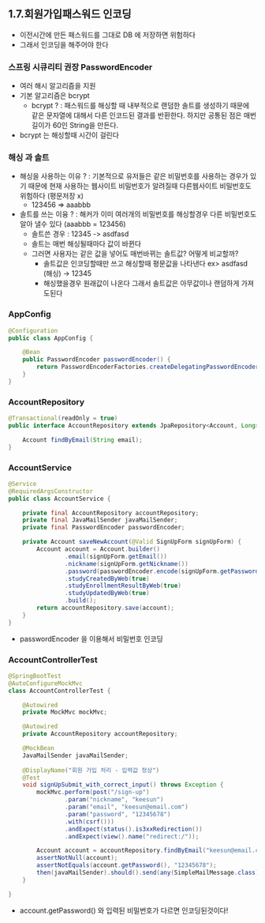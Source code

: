 ## 1.7.회원가입패스워드 인코딩
* 이전시간에 만든 패스워드를 그대로 DB 에 저장하면 위험하다
* 그래서 인코딩을 해주어야 한다

### 스프링 시큐리티 권장 PasswordEncoder
* 여러 해시 알고리즘을 지원
* 기본 알고리즘은 bcrypt
    * bcrypt ? : 패스워드를 해싱할 때 내부적으로 랜덤한 솔트를 생성하기 때문에 같은 문자열에 대해서 다른 인코드된 결과를 반환한다. 하지만 공통된 점은 매번 길이가 60인 String을 만든다.
* bcrypt 는 해싱할때 시간이 걸린다

### 해싱 과 솔트
* 해싱을 사용하는 이유 ? : 기본적으로 유저들은 같은 비밀번호를 사용하는 경우가 있기 때문에 현재 사용하는 웹사이트 비밀번호가 알려질때 다른웹사이트 비밀번호도 위험하다 (평문저장 x)
    * 123456 => aaabbb
* 솔트를 쓰는 이융 ? : 해커가 이미 여러개의 비밀번호를 해싱할경우 다른 비밀번호도 알아 낼수 있다 (aaabbb = 123456) 
    * 솔트쓴 경우 : 12345 -> asdfasd
    * 솔트는 매번 해싱될때마다 값이 바뀐다
    * 그러면 사용자는 같은 값을 넣어도 매번바뀌는 솔트값? 어떻게 비교할까?
        * 솔트값은 인코딩할때만 쓰고 해싱할때 평문값을 나타낸다 ex> asdfasd (해싱) -> 12345 
        * 해싱했을경우 원래값이 나온다 그래서 솔트값은 아무값이나 랜덤하게 가져도된다
        
### AppConfig
```java
@Configuration
public class AppConfig {

    @Bean
    public PasswordEncoder passwordEncoder() {
        return PasswordEncoderFactories.createDelegatingPasswordEncoder();
    }
}
```

### AccountRepository
```java
@Transactional(readOnly = true)
public interface AccountRepository extends JpaRepository<Account, Long> {

    Account findByEmail(String email);
}
```

### AccountService
```java
@Service
@RequiredArgsConstructor
public class AccountService {

    private final AccountRepository accountRepository;
    private final JavaMailSender javaMailSender;
    private final PasswordEncoder passwordEncoder;

    private Account saveNewAccount(@Valid SignUpForm signUpForm) {
        Account account = Account.builder()
                .email(signUpForm.getEmail())
                .nickname(signUpForm.getNickname())
                .password(passwordEncoder.encode(signUpForm.getPassword()))
                .studyCreatedByWeb(true)
                .studyEnrollmentResultByWeb(true)
                .studyUpdatedByWeb(true)
                .build();
        return accountRepository.save(account);
    }
}
```

* passwordEncoder 을 이용해서 비밀번호 인코딩

### AccountControllerTest
```java
@SpringBootTest
@AutoConfigureMockMvc
class AccountControllerTest {

    @Autowired
    private MockMvc mockMvc;

    @Autowired
    private AccountRepository accountRepository;

    @MockBean
    JavaMailSender javaMailSender;
    
    @DisplayName("회원 가입 처리 - 입력값 정상")
    @Test
    void signUpSubmit_with_correct_input() throws Exception {
        mockMvc.perform(post("/sign-up")
                .param("nickname", "keesun")
                .param("email", "keesun@email.com")
                .param("password", "12345678")
                .with(csrf()))
                .andExpect(status().is3xxRedirection())
                .andExpect(view().name("redirect:/"));

        Account account = accountRepository.findByEmail("keesun@email.com");
        assertNotNull(account);
        assertNotEquals(account.getPassword(), "12345678");
        then(javaMailSender).should().send(any(SimpleMailMessage.class));
    }

}
```

* account.getPassword() 와 입력된 비밀번호가 다르면 인코딩된것이다!

